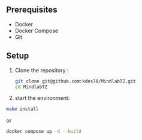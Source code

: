 ## Prerequisites

- Docker
- Docker Compose
- Git

## Setup

1. Clone the repository :
   ```bash
   git clone git@github.com:kdes70/MindlabTZ.git
   cd MindlabTZ
   ```

2. start the environment:

```bash
make install
```

or

```bash
docker compose up -d --build
```